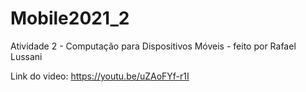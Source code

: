 # Mobile2021_2
Atividade 2 - Computação para Dispositivos Móveis - feito por Rafael Lussani

Link do video: https://youtu.be/uZAoFYf-r1I
